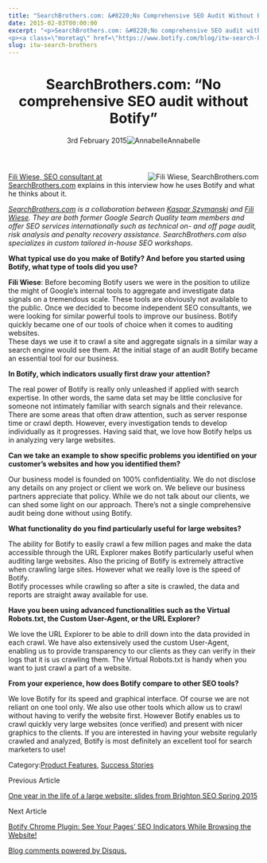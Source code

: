 ```yaml
---
title: "SearchBrothers.com: &#8220;No Comprehensive SEO Audit Without Botify&#8221;"
date: 2015-02-03T00:00:00
excerpt: "<p>SearchBrothers.com: &#8220;No comprehensive SEO audit without Botify&#8221; 3rd February 2015Annabelle Fili Wiese, SEO consultant at SearchBrothers.com explains in this interview how he uses Botify and what he thinks about it. SearchBrothers.com is a collaboration between Kaspar Szymanski and Fili Wiese. They are both former Google Search Quality team members and offer SEO services internationally such&hellip; </p>
<p><a class=\"moretag\" href=\"https://www.botify.com/blog/itw-search-brothers\">Read the full article</a></p>"
slug: itw-search-brothers
---
```


<header class="text-center">
<h1 class="font-internacional font-regular normal text-header-one leading-header-one text-typography-accent-2">SearchBrothers.com: &#8220;No comprehensive SEO audit without Botify&#8221;</h1>
<div class="flex items-center justify-center my-3"><span class="mr-1 font-internacional font-regular normal text-base leading-none text-typography-primary-lighter">3rd February 2015</span><img decoding="async" alt="Annabelle" class="rounded-full w-10 h-10" src="//images.ctfassets.net/tp56mevc46jo/2fCkDEsbiQSWGIkcWs40mG/e548033eda97a957ca690bdc814ed048/HS-PNG-100x100-Annabelle_Bouard.png"><span class="ml-1 font-internacional font-regular normal text-base leading-none text-typography-primary">Annabelle</span></div>
</header>
<p><span class="font-roboto font-regular normal text-base leading-none Markdown__Container"><img decoding="async" align="right" alt="Fili Wiese, SearchBrothers.com" src="https://gm01botify.wpengine.com/wp-content/uploads/2020/01/20150202_050440_FiliWiese-sm.jpg"></span></p>
<p><a href="https://www.searchbrothers.com/">Fili Wiese, SEO consultant at SearchBrothers.com</a> explains in this interview how he uses Botify and what he thinks about it.</p>
<p><i><a href="https://www.searchbrothers.com/">SearchBrothers.com</a>  is a collaboration between <a href="https://twitter.com/kas_tweets">Kaspar Szymanski</a> and <a href="https://twitter.com/filiwiese">Fili Wiese</a>. They are both former Google Search Quality team members and offer SEO services internationally such as technical on- and off page audit, risk analysis and penalty recovery assistance. SearchBrothers.com also specializes in custom tailored in-house SEO workshops. </i></p>
<p><b>What typical use do you make of Botify? And before you started using Botify, what type of tools did you use?</b></p>
<p><b>Fili Wiese</b>: Before becoming Botify users we were in the position to utilize the might of Google&#8217;s internal tools to aggregate and investigate data signals on a tremendous scale. These tools are obviously not available to the public. Once we decided to become independent SEO consultants, we were looking for similar powerful tools to improve our business. Botify quickly became one of our tools of choice when it comes to auditing websites.<br />
These days we use it to crawl a site and aggregate signals in a similar way a search engine would see them. At the initial stage of an audit Botify became an essential tool for our business.</p>
<p><b>In Botify, which indicators usually first draw your attention? </b></p>
<p>The real power of Botify is really only unleashed if applied with search expertise. In other words, the same data set may be little conclusive for someone not intimately familiar with search signals and their relevance. There are some areas that often draw attention, such as server response time or crawl depth. However, every investigation tends to develop individually as it progresses. Having said that, we love how Botify helps us in analyzing very large websites.</p>
<p><b>Can we take an example to show specific problems you identified on your customer&#8217;s websites and how you identified them?</b></p>
<p>Our business model is founded on 100% confidentiality. We do not disclose any details on any project or client we work on. We believe our business partners appreciate that policy. While we do not talk about our clients, we can shed some light on our approach. There&#8217;s not a single comprehensive audit being done without using Botify.</p>
<p><b>What functionality do you find particularly useful for large websites?</b></p>
<p>The ability for Botify to easily crawl a few million pages and make the data accessible through the URL Explorer makes Botify particularly useful when auditing large websites. Also the pricing of Botify is extremely attractive when crawling large sites. However what we really love is the speed of Botify.<br />
Botify processes while crawling so after a site is crawled, the data and reports are straight away available for use.</p>
<p><b>Have you been using advanced functionalities such as the Virtual Robots.txt, the Custom User-Agent, or the URL Explorer?</b></p>
<p>We love the URL Explorer to be able to drill down into the data provided in each crawl. We have also extensively used the custom User-Agent, enabling us to  provide transparency to our clients as they can verify in their logs that it is us crawling them. The Virtual Robots.txt is handy when you want to just crawl a part of a website.</p>
<p><b>From your experience, how does Botify compare to other SEO tools?</b></p>
<p>We love Botify for its speed and graphical interface. Of course we are not reliant on one tool only. We also use other  tools which allow us to crawl without having to verify the website first. However Botify enables us to crawl quickly very large websites (once verified) and present with nicer graphics to the clients. If you are interested in having your website regularly crawled and analyzed, Botify is most definitely an excellent tool for search marketers to use!</p>
<div class="tags leading-big border-t border-b border-brand-quaternary-lighter mt-4"><span class="mr-1 font-roboto font-regular normal text-base leading-none">Category:</span><span><a class="uppercase text-typography-accent-1" href="/platform">Product Features</a><span>, </span></span><span><a class="uppercase text-typography-accent-1" href="/about/customer-success">Success Stories</a></span></div>
<footer class="flex justify-center my-5 mx-5">
<div class="mr-1 w-1/2 text-right">
<p><span class="font-internacional font-regular normal text-base leading-none text-typography-primary">Previous Article</span></p>
<p><a class="inline-block mt-2" href="/blog/one-year-life-large-website-our-slides-brighton-seo"><span class="font-roboto font-regular normal text-base leading-none text-typography-accent-4">One year in the life of a large website: slides from Brighton SEO Spring 2015</span></a></p>
</div>
<div class="ml-1 w-1/2">
<p><span class="font-internacional font-regular normal text-base leading-none text-typography-primary">Next Article</span></p>
<p><a class="inline-block mt-2" href="/blog/chrome-plugin"><span class="font-roboto font-regular normal text-base leading-none text-typography-accent-4">Botify Chrome Plugin: See Your Pages&#8217; SEO Indicators While Browsing the Website!</span></a></p>
</div>
</footer>
<div shortname="botify" title="SearchBrothers.com: " no="" comprehensive="" seo="" audit="" without="" botify""="" url="https://www.botify.com/blog/itw-search-brothers">
<div id="disqus_thread_old"></div>
<p><a class="dsq-brlink" href="http://disqus.com">Blog comments powered by <span class="logo-disqus">Disqus</span>.</a></p>
</div>
